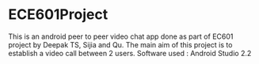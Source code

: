# ECE601Project
This is an android peer to peer video chat app done as part of EC601 project by Deepak TS, Sijia and Qu. The main aim of this project is to establish a video call between 2 users. 
Software used : Android Studio 2.2
